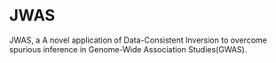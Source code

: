 # JWAS
JWAS, a A novel application of Data-Consistent Inversion to overcome spurious inference in Genome-Wide Association Studies(GWAS).
